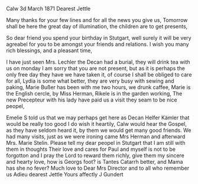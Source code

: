  Calw 3d March 1871
Dearest Jettle

Many thanks for your few lines and for all the news you give us, Tomorrow shall be here the great day of illumination, the children are to get presents,

So dear friend you spend your birthday in Stutgart, well surely it will be very agreabel for you to be amongst your friends and relations. I wish you many rich blessings, and a pleasant time,

I have just seen Mrs. Lechler the Decan had a burial, they will drink tea with us on monday I am sorry that you are not present, but as it is perhaps the only free day they have we have taken it, of course I shall be obliged to care for all, Lydia is some what better, they are very busy with sewing and paking, Marie Bußer has been with me two hours, we drunk caffee, Marie is the English cercle, by Miss Herman, Rikele is in the garden working, The new Precepteur with his lady have paid us a visit they seam to be nice peopel,

Emelie S told us that we may perhaps get here as Decan Helfer Kämler that would be really too good I do wish it heartily, Calw would hear the Gospel, as they have seldom heard it, by them we would get many good friends. 
We had many visits, just as we were ironing came Mrs Herman and afterward Mrs. Marie Stelin. Please tell my dear peopel in Stutgart that I am still with them in thoughts Their love and cares for Paul and myself is not to be forgotton and I pray the Lord to reward them richly, give them my sincere and hearty love, how is Georgs foot? is Tantes Catarrh better, and Mama has she no fever? Much love to Dear Mrs Director and to all who remember us 
 Adieu dearest Jettle
 Yours affectly
 J Gundert
